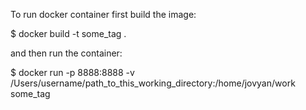 To run docker container first build the image:

$ docker build -t some_tag .

and then run the container:

$ docker run -p 8888:8888 -v /Users/username/path_to_this_working_directory:/home/jovyan/work some_tag

